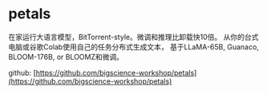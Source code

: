 # petals

在家运行大语言模型，BitTorrent-style。微调和推理比卸载快10倍。
从你的台式电脑或谷歌Colab使用自己的任务分布式生成文本，
基于LLaMA-65B, Guanaco, BLOOM-176B, or BLOOMZ和微调。


github: [https://github.com/bigscience-workshop/petals](https://github.com/bigscience-workshop/petals)